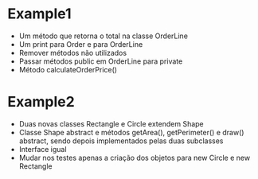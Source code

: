 # Example1
- Um método que retorna o total na classe OrderLine
- Um print para Order e para OrderLine
- Remover métodos não utilizados
- Passar métodos public em OrderLine para private
- Método calculateOrderPrice()

# Example2
- Duas novas classes Rectangle e Circle extendem Shape
- Classe Shape abstract e métodos getArea(), getPerimeter() e draw() abstract, sendo depois implementados pelas duas subclasses
- Interface igual
- Mudar nos testes apenas a criação dos objetos para new Circle e new Rectangle